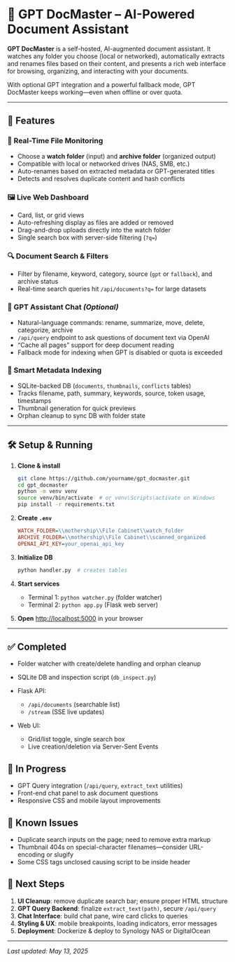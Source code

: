 # 📂 GPT DocMaster – AI-Powered Document Assistant

**GPT DocMaster** is a self-hosted, AI-augmented document assistant. It watches any folder you choose (local or networked), automatically extracts and renames files based on their content, and presents a rich web interface for browsing, organizing, and interacting with your documents.

With optional GPT integration and a powerful fallback mode, GPT DocMaster keeps working—even when offline or over quota.

---

## 🚀 Features

### 📡 Real-Time File Monitoring

* Choose a **watch folder** (input) and **archive folder** (organized output)
* Compatible with local or networked drives (NAS, SMB, etc.)
* Auto-renames based on extracted metadata or GPT-generated titles
* Detects and resolves duplicate content and hash conflicts

### 🖼️ Live Web Dashboard

* Card, list, or grid views
* Auto-refreshing display as files are added or removed
* Drag-and-drop uploads directly into the watch folder
* Single search box with server-side filtering (`?q=`)

### 🔍 Document Search & Filters

* Filter by filename, keyword, category, source (`gpt` or `fallback`), and archive status
* Real-time search queries hit `/api/documents?q=` for large datasets

### 🤖 GPT Assistant Chat *(Optional)*

* Natural-language commands: rename, summarize, move, delete, categorize, archive
* `/api/query` endpoint to ask questions of document text via OpenAI
* “Cache all pages” support for deep document reading
* Fallback mode for indexing when GPT is disabled or quota is exceeded

### 🧠 Smart Metadata Indexing

* SQLite-backed DB (`documents`, `thumbnails`, `conflicts` tables)
* Tracks filename, path, summary, keywords, source, token usage, timestamps
* Thumbnail generation for quick previews
* Orphan cleanup to sync DB with folder state

---

## 🛠️ Setup & Running

1. **Clone & install**

   ```bash
   git clone https://github.com/yourname/gpt_docmaster.git
   cd gpt_docmaster
   python -m venv venv
   source venv/bin/activate  # or venv\Scripts\activate on Windows
   pip install -r requirements.txt
   ```

2. **Create `.env`**

   ```ini
   WATCH_FOLDER=\\mothership\\File Cabinet\\watch_folder
   ARCHIVE_FOLDER=\\mothership\\File Cabinet\\scanned_organized
   OPENAI_API_KEY=your_openai_api_key
   ```

3. **Initialize DB**

   ```bash
   python handler.py  # creates tables
   ```

4. **Start services**

   * Terminal 1: `python watcher.py`  (folder watcher)
   * Terminal 2: `python app.py`      (Flask web server)

5. **Open** [http://localhost:5000](http://localhost:5000) in your browser

---

## ✅ Completed

* Folder watcher with create/delete handling and orphan cleanup
* SQLite DB and inspection script (`db_inspect.py`)
* Flask API:

  * `/api/documents` (searchable list)
  * `/stream` (SSE live updates)
* Web UI:

  * Grid/list toggle, single search box
  * Live creation/deletion via Server-Sent Events

## 🚧 In Progress

* GPT Query integration (`/api/query`, `extract_text` utilities)
* Front-end chat panel to ask document questions
* Responsive CSS and mobile layout improvements

## 🐛 Known Issues

* Duplicate search inputs on the page; need to remove extra markup
* Thumbnail 404s on special-character filenames—consider URL-encoding or slugify
* Some CSS tags unclosed causing script to be inside header

## 📝 Next Steps

1. **UI Cleanup**: remove duplicate search bar; ensure proper HTML structure
2. **GPT Query Backend**: finalize `extract_text(path)`, secure `/api/query`
3. **Chat Interface**: build chat pane, wire card clicks to queries
4. **Styling & UX**: mobile breakpoints, loading indicators, error messages
5. **Deployment**: Dockerize & deploy to Synology NAS or DigitalOcean

---

*Last updated: May 13, 2025*
